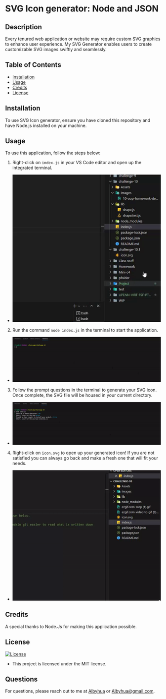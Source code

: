 # SVG Icon generator: Node and JSON

## Description

Every tenured web application or website may require custom SVG graphics to enhance user experience. My SVG Generator enables users to create customizable SVG images swiftly and seamlessly.

## Table of Contents

- [Installation](#installation)
- [Usage](#usage)
- [Credits](#credits)
- [License](#license)

## Installation

To use SVG Icon generator, ensure you have cloned this repository and have Node.js installed on your machine.

## Usage

To use this application, follow the steps below:

1. Right-click on `index.js` in your VS Code editor and open up the integrated terminal.
- ![Alt text](<ezgif.com-video-to-gif (3).gif>)
2. Run the command `node index.js` in the terminal to start the application.
- ![Alt text](<ezgif.com-video-to-gif (4).gif>)
3. Follow the prompt questions in the terminal to generate your SVG icon. Once complete, the SVG file will be housed in your current directory.
- ![Alt text](<ezgif.com-video-to-gif (5).gif>)
4. Right-click on `icon.svg` to open up your generated icon! If you are not satisfied you can always go back and make a fresh one that will fit your needs.
- ![Alt text](<ezgif.com-video-to-gif (6).gif>)

## Credits

A special thanks to Node.Js for making this application possible.  

## License

[![License](https://img.shields.io/badge/License-MIT-blue)](https://opensource.org/licenses/MIT)
- This project is licensed under the MIT license.

## Questions

For questions, please reach out to me at [Albyhua](https://github.com/Albyhua) or [Albyhua@gmail.com](mailto:Albyhua@gmail.com).


